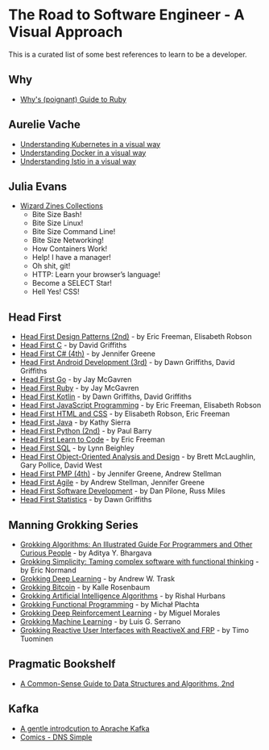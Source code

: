 # The Road to Software Engineer - A Visual Approach

This is a curated list of some best references to learn to be a developer. 

## Why
- [Why's (poignant) Guide to Ruby](https://poignant.guide)

## Aurelie Vache
- [Understanding Kubernetes in a visual way](https://aurelievache.gumroad.com/l/understanding-kubernetes-visual-way) 
- [Understanding Docker in a visual way](https://aurelievache.gumroad.com/l/understanding-docker-visual-way) 
- [Understanding Istio in a visual way](https://aurelievache.gumroad.com/l/understanding-istio-visual-way) 

## Julia Evans
- [Wizard Zines Collections](https://wizardzines.com/zines/all-the-zines/)
  - Bite Size Bash!
  - Bite Size Linux!
  - Bite Size Command Line!
  - Bite Size Networking!
  - How Containers Work!
  - Help! I have a manager!
  - Oh shit, git!
  - HTTP: Learn your browser’s language!
  - Become a SELECT Star!
  - Hell Yes! CSS!

## Head First
- [Head First Design Patterns (2nd)](https://www.goodreads.com/book/show/56083609-head-first-design-patterns) - by Eric Freeman, Elisabeth Robson
- [Head First C](https://www.goodreads.com/book/show/12447064-head-first-c) - by David Griffiths
- [Head First C# (4th)](https://www.goodreads.com/book/show/36954691-head-first-c) - by Jennifer Greene
- [Head First Android Development (3rd)](https://www.goodreads.com/book/show/59706381-head-first-android-development) - by Dawn Griffiths,  David Griffiths
- [Head First Go](https://www.goodreads.com/book/show/36800891-head-first-go) - by Jay McGavren
- [Head First Ruby](https://www.goodreads.com/book/show/23466394-head-first-ruby) - by Jay McGavren
- [Head First Kotlin](https://www.goodreads.com/book/show/44013141-head-first-kotlin) - by Dawn Griffiths, David Griffiths
- [Head First JavaScript Programming](https://www.goodreads.com/book/show/17912853-head-first-javascript-programming) - by Eric Freeman, Elisabeth Robson
- [Head First HTML and CSS](https://www.goodreads.com/book/show/13355960-head-first-html-and-css) - by Elisabeth Robson, Eric Freeman
- [Head First Java](https://www.goodreads.com/book/show/231262.Head_First_Java) - by Kathy Sierra
- [Head First Python (2nd)](https://www.goodreads.com/book/show/8933914-head-first-python) - by Paul Barry
- [Head First Learn to Code](https://www.goodreads.com/book/show/35355002-head-first-learn-to-code) - by Eric Freeman
- [Head First SQL](https://www.goodreads.com/book/show/1782447.Head_First_SQL) - by Lynn Beighley
- [Head First Object-Oriented Analysis and Design](https://www.goodreads.com/book/show/179207.Head_First_Object_Oriented_Analysis_and_Design) - by Brett McLaughlin, Gary Pollice, David West
- [Head First PMP (4th)](https://www.goodreads.com/book/show/43196881-head-first-pmp) - by Jennifer Greene, Andrew Stellman
- [Head First Agile](https://www.goodreads.com/book/show/30012890-head-first-agile) - by Andrew Stellman, Jennifer Greene
- [Head First Software Development](https://www.goodreads.com/book/show/314063.Head_First_Software_Development) - by Dan Pilone, Russ Miles
- [Head First Statistics](https://www.goodreads.com/book/show/4419784-head-first-statistics) - by Dawn Griffiths


## Manning Grokking Series
- [Grokking Algorithms: An Illustrated Guide For Programmers and Other Curious People]([https://www.goodreads.com/book/show/52257623-grokking-simplicity](https://www.goodreads.com/book/show/22847284-grokking-algorithms-an-illustrated-guide-for-programmers-and-other-curio)) - by Aditya Y. Bhargava
- [Grokking Simplicity: Taming complex software with functional thinking](https://www.goodreads.com/book/show/52257623-grokking-simplicity) - by Eric Normand
- [Grokking Deep Learning](https://www.goodreads.com/book/show/31565758-grokking-deep-learning) - by Andrew W. Trask
- [Grokking Bitcoin](https://www.goodreads.com/book/show/38928682-grokking-bitcoin) - by Kalle Rosenbaum
- [Grokking Artificial Intelligence Algorithms](https://www.goodreads.com/book/show/50542111-grokking-artificial-intelligence-algorithms) - by Rishal Hurbans
- [Grokking Functional Programming](https://www.goodreads.com/book/show/22710385-grokking-functional-programming) - by Michał Płachta
- [Grokking Deep Reinforcement Learning](https://www.goodreads.com/book/show/50336343-grokking-deep-reinforcement-learning) - by Miguel Morales
- [Grokking Machine Learning](https://www.goodreads.com/book/show/53141537-grokking-machine-learning) - by Luis G. Serrano
- [Grokking Reactive User Interfaces with ReactiveX and FRP](https://www.goodreads.com/book/show/30848676-grokking-reactive-user-interfaces-with-reactivex-and-frp) - by Timo Tuominen

## Pragmatic Bookshelf
- [A Common-Sense Guide to Data Structures and Algorithms, 2nd](https://pragprog.com/titles/jwdsal2/a-common-sense-guide-to-data-structures-and-algorithms-second-edition/)

## Kafka 
- [A gentle introdcution to Aprache Kafka](https://www.gentlydownthe.stream/)
- [Comics - DNS Simple](https://dnsimple.com/comics)
